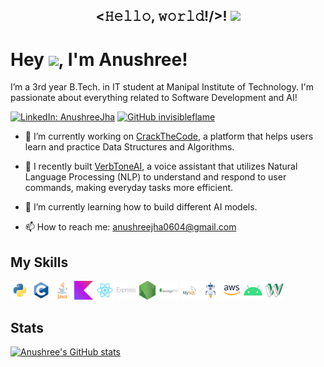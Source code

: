 <div align="center">
<h2> <𝙷𝚎𝚕𝚕𝚘, 𝚠𝚘𝚛𝚕𝚍!/>! <img src="https://raw.githubusercontent.com/MartinHeinz/MartinHeinz/master/wave.gif" width="30"></h2>
</div>

# Hey <img src="https://raw.githubusercontent.com/MartinHeinz/MartinHeinz/master/wave.gif" width="30px">, I'm Anushree!

I’m a 3rd year B.Tech. in IT student at Manipal Institute of Technology. I'm passionate about everything related to Software Development and AI! 

[![LinkedIn: AnushreeJha](https://img.shields.io/badge/-anushreejha-blue?style=flat-square&logo=Linkedin&logoColor=white&link=https://www.linkedin.com/in/anushreejha/)](https://www.linkedin.com/in/anushreejha/)
[![GitHub invisibleflame](https://img.shields.io/github/followers/anushreejha?label=follow&style=social)](https://github.com/anushreejha)

- 📌 I’m currently working on [CrackTheCode](https://crackthecode-v1.vercel.app/), a platform that helps users learn and practice Data Structures and Algorithms. 
- 📌 I recently built [VerbToneAI](https://github.com/anushreejha/VerbToneAI), a voice assistant that utilizes Natural Language Processing (NLP) to understand and respond to user commands, making everyday tasks more efficient.
- 📌 I’m currently learning how to build different AI models.
  
- 📫 How to reach me: [anushreejha0604@gmail.com](mailto:anushreejha0604@gmail.com)

## My Skills

<code><img height="30" src="https://raw.githubusercontent.com/github/explore/main/topics/python/python.png"></code>
<code><img height="30" src="https://raw.githubusercontent.com/github/explore/main/topics/c/c.png"></code>
<code><img height="30" src="https://raw.githubusercontent.com/github/explore/main/topics/java/java.png"></code>
<code><img height="30" src="https://raw.githubusercontent.com/github/explore/main/topics/kotlin/kotlin.png"></code>
<code><img height="30" src="https://raw.githubusercontent.com/github/explore/main/topics/react/react.png"></code>
<code><img height="30" src="https://raw.githubusercontent.com/github/explore/main/topics/express/express.png"></code>
<code><img height="30" src="https://raw.githubusercontent.com/github/explore/main/topics/nodejs/nodejs.png"></code>
<code><img height="30" src="https://raw.githubusercontent.com/github/explore/main/topics/mongodb/mongodb.png"></code>
<code><img height="30" src="https://raw.githubusercontent.com/github/explore/main/topics/mysql/mysql.png"></code>
<code><img height="30" src="https://raw.githubusercontent.com/github/explore/main/topics/ai/ai.png"></code>
<code><img height="30" src="https://raw.githubusercontent.com/github/explore/main/topics/aws/aws.png"></code>
<code><img height="30" src="https://raw.githubusercontent.com/github/explore/main/topics/android/android.png"></code>
<code><img height="30" src="https://raw.githubusercontent.com/github/explore/main/topics/web/web.png"></code>


## Stats

[![Anushree's GitHub stats](https://github-readme-stats.vercel.app/api?username=anushreejha&show_icons=true&count_private=true&theme=tokyonight)](https://github.com/anushreejha/)
